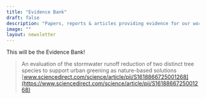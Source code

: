 ```yaml
---
title: "Evidence Bank"
draft: false
description: "Papers, reports & articles providing evidence for our work"
image: ""
layout: newsletter
---
```


This will be the Evidence Bank!

> An evaluation of the stormwater runoff reduction of two distinct tree species to support urban greening as nature-based solutions
> [www.sciencedirect.com/science/article/pii/S1618866725001268](https://www.sciencedirect.com/science/article/pii/S1618866725001268)
